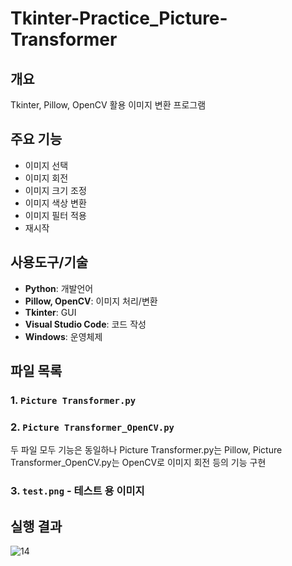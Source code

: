 # Tkinter-Practice_Picture-Transformer

## 개요

Tkinter, Pillow, OpenCV 활용 이미지 변환 프로그램 

## 주요 기능
- 이미지 선택
- 이미지 회전
- 이미지 크기 조정
- 이미지 색상 변환
- 이미지 필터 적용
- 재시작

## 사용도구/기술 

- **Python**: 개발언어
- **Pillow, OpenCV**: 이미지 처리/변환
- **Tkinter**: GUI
- **Visual Studio Code**: 코드 작성
- **Windows**: 운영체제

## 파일 목록

### 1. `Picture Transformer.py`

### 2. `Picture Transformer_OpenCV.py`

두 파일 모두 기능은 동일하나 Picture Transformer.py는 Pillow, Picture Transformer_OpenCV.py는 OpenCV로 이미지 회전 등의 기능 구현

### 3. `test.png` - 테스트 용 이미지

## 실행 결과
![14](https://github.com/user-attachments/assets/34221142-f152-4ca7-a52b-952675e72592)


